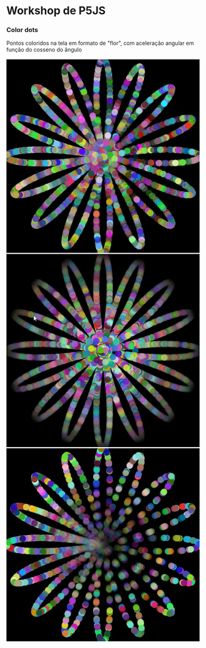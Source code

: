 # Workshop de P5JS

### Color dots

Pontos coloridos na tela em formato de "flor", com aceleração angular em função do cosseno do ângulo
<br/><br/>
<img src="img/color-dots1.png" />
<img src="img/color-dots2.png" />
<img src="img/color-dots3.png" />